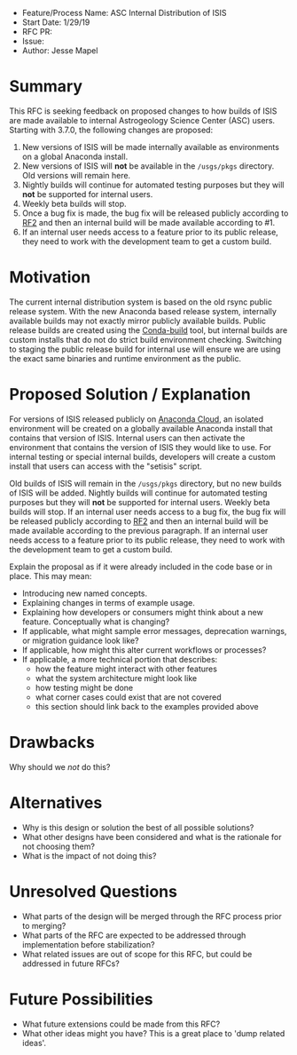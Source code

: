 - Feature/Process Name: ASC Internal Distribution of ISIS
- Start Date: 1/29/19
- RFC PR:
- Issue:
- Author: Jesse Mapel

<!-- This is a comment block that is not visible. We provide some instructions in here. When submitting an RFC please copy this template into a new wiki page titled RFC#:Title, where the number is the next incrementing number. If you would like to submit an RFC, but are unable to edit the wiki, please open an issue and we will assist you in getting your RFC posted. Please fill in, to the largest extent possible, the template below describing your RFC. After that, be active on the associated issue and we can move the RFC through the process.-->

# Summary
This RFC is seeking feedback on proposed changes to how builds of ISIS are made available to internal Astrogeology Science Center (ASC) users. Starting with 3.7.0, the following changes are proposed:

1. New versions of ISIS will be made internally available as environments on a global Anaconda install.
1. New versions of ISIS will **not** be available in the `/usgs/pkgs` directory. Old versions will remain here.
1. Nightly builds will continue for automated testing purposes but they will **not** be supported for internal users.
1. Weekly beta builds will stop.
1. Once a bug fix is made, the bug fix will be released publicly according to [RF2](https://github.com/USGS-Astrogeology/ISIS3/wiki/RFC2:-Release-Process) and then an internal build will be made available according to #1.
1. If an internal user needs access to a feature prior to its public release, they need to work with the development team to get a custom build.

# Motivation
The current internal distribution system is based on the old rsync public release system. With the new Anaconda based release system, internally available builds may not exactly mirror publicly available builds. Public release builds are created using the [Conda-build](https://conda.io/projects/conda-build/en/latest/) tool, but internal builds are custom installs that do not do strict build environment checking. Switching to staging the public release build for internal use will ensure we are using the exact same binaries and runtime environment as the public.

# Proposed Solution / Explanation
For versions of ISIS released publicly on [Anaconda Cloud](https://anaconda.org/usgs-astrogeology/isis3), an isolated environment will be created on a globally available Anaconda install that contains that version of ISIS. Internal users can then activate the environment that contains the version of ISIS they would like to use. For internal testing or special internal builds, developers will create a custom install that users can access with the "setisis" script.

Old builds of ISIS will remain in the `/usgs/pkgs` directory, but no new builds of ISIS will be added. Nightly builds will continue for automated testing purposes but they will **not** be supported for internal users. Weekly beta builds will stop. If an internal user needs access to a bug fix, the bug fix will be released publicly according to [RF2](https://github.com/USGS-Astrogeology/ISIS3/wiki/RFC2:-Release-Process) and then an internal build will be made available according to the previous paragraph. If an internal user needs access to a feature prior to its public release, they need to work with the development team to get a custom build.

Explain the proposal as if it were already included in the code base or in place. This may mean:

- Introducing new named concepts.
- Explaining changes in terms of example usage.
- Explaining how developers or consumers might think about a new feature. Conceptually what is changing?
- If applicable, what might sample error messages, deprecation warnings, or migration guidance look like?
- If applicable, how might this alter current workflows or processes?
- If applicable, a more technical portion that describes:
  - how the feature might interact with other features
  - what the system architecture might look like
  - how testing might be done
  - what corner cases could exist that are not covered
  - this section should link back to the examples provided above

# Drawbacks
Why should we *not* do this?

# Alternatives
  - Why is this design or solution the best of all possible solutions?
  - What other designs have been considered and what is the rationale for not choosing them?
  - What is the impact of not doing this?

# Unresolved Questions
  - What parts of the design will be merged through the RFC process prior to merging?
  - What parts of the RFC are expected to be addressed through implementation before stabilization?
  - What related issues are out of scope for this RFC, but could be addressed in future RFCs?

# Future Possibilities
  - What future extensions could be made from this RFC?
  - What other ideas might you have? This is a great place to 'dump related ideas'.